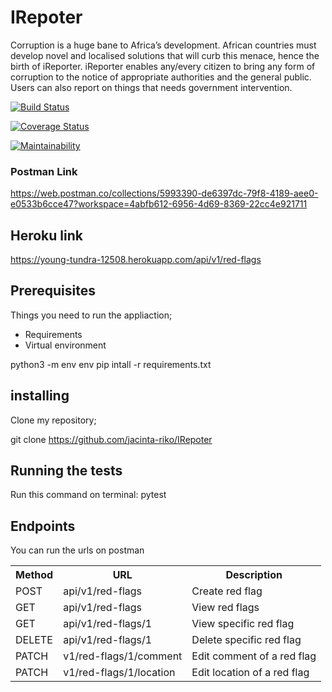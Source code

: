 # IRepoter
Corruption is a huge bane to Africa’s development. African countries must develop novel and localised solutions that will curb this menace, hence the birth of iReporter. iReporter enables any/every citizen to bring any form of corruption to the notice of appropriate authorities and the general public. Users can also report on things that needs government intervention.


[![Build Status](https://travis-ci.com/jacinta-riko/IRepoter.svg?branch=ft-update-comment-location-162363557)](https://travis-ci.com/jacinta-riko/IRepoter)

[![Coverage Status](https://coveralls.io/repos/github/jacinta-riko/IRepoter/badge.svg?branch=ft-update-comment-location-162363557)](https://coveralls.io/github/jacinta-riko/IRepoter?branch=ft-update-comment-location-162363557)

[![Maintainability](https://api.codeclimate.com/v1/badges/2dfe60023dea8cf10443/maintainability)](https://codeclimate.com/github/jacinta-riko/IRepoter/maintainability)

### Postman Link
https://web.postman.co/collections/5993390-de6397dc-79f8-4189-aee0-e0533b6cce47?workspace=4abfb612-6956-4d69-8369-22cc4e921711

## Heroku link
https://young-tundra-12508.herokuapp.com/api/v1/red-flags

## Prerequisites
Things you need to run the appliaction;
- Requirements
- Virtual environment

python3 -m env env
pip intall -r requirements.txt

## installing
Clone my repository;

git clone https://github.com/jacinta-riko/IRepoter


## Running the tests
Run this command on terminal:
pytest

## Endpoints
You can run the urls on postman
<table>
<th>Method</th>
<th>URL</th>
<th>Description</th>
<tr>
<td>POST</td>
<td>api/v1/red-flags</td>
<td>Create red flag</td>
</tr>
<tr>
<td>GET</td>
<td>api/v1/red-flags</td>
<td>View red flags</td>
</tr>
<tr>
<td>GET</td>
<td>api/v1/red-flags/1</td>
<td>View specific red flag</td>
</tr>
<tr>
<td>DELETE</td>
<td>api/v1/red-flags/1</td>
<td>Delete specific red flag</td>
</tr>
<tr>
<td>PATCH</td>
<td>v1/red-flags/1/comment</td>
<td>Edit comment of a red flag</td>
</tr>
<tr>
<td>PATCH</td>
<td>v1/red-flags/1/location</td>
<td>Edit location of a red flag</td>
</tr>
</table>

